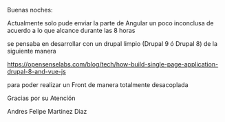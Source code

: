 Buenas noches:

Actualmente solo pude enviar la parte de Angular un poco inconclusa de acuerdo a lo que alcance durante las 8 horas

se pensaba en desarrollar con un drupal limpio (Drupal 9 ó Drupal 8) de la siguiente manera

https://opensenselabs.com/blog/tech/how-build-single-page-application-drupal-8-and-vue-js

para poder realizar un Front de manera totalmente desacoplada

Gracias por su Atención 

Andres Felipe Martinez Diaz